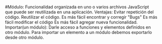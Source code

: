 #Módulo:
Funcionalidad organizada en uno o varios archivos JavaScript que puede ser reutilizada en una aplicación.
Ventajas:
Evitar repetición del código.
Reutilizar el código.
Es más fácil encontrar y corregir "Bugs"
Es más fácil modificar el código
Es más fácil agregar nueva funcionalidad.
Importar(un módulo):
Darle acceso a funciones y elementos definidos en otro módulo.
Para importar un elemento a un módulo debemos exportarlo desde otro módulo.
